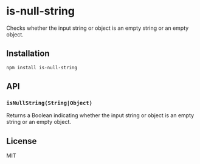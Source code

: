 # is-null-string

Checks whether the input string or object is an empty string or an empty object.

## Installation

```sh
npm install is-null-string
```

## API

### `isNullString(String|Object)`

Returns a Boolean indicating whether the input string or object is an empty string or an empty object.

## License

MIT
